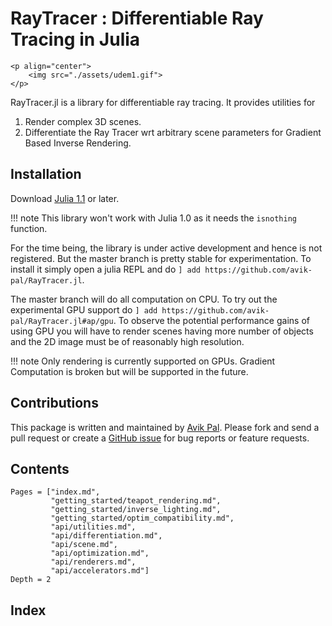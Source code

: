 # RayTracer : Differentiable Ray Tracing in Julia

```@raw html
<p align="center">
    <img src="./assets/udem1.gif">
</p>
```

RayTracer.jl is a library for differentiable ray tracing. It provides utilities for

1. Render complex 3D scenes.
2. Differentiate the Ray Tracer wrt arbitrary scene parameters for Gradient Based
   Inverse Rendering.
                                                                      
## Installation

Download [Julia 1.1](https://julialang.org/) or later. 

!!! note
    This library won't work with Julia 1.0 as it needs the `isnothing` function.

For the time being, the library is under active development and hence is not registered. But the
master branch is pretty stable for experimentation. To install it simply open a julia REPL and 
do `] add https://github.com/avik-pal/RayTracer.jl`.

The master branch will do all computation on CPU. To try out the experimental GPU support do
`] add https://github.com/avik-pal/RayTracer.jl#ap/gpu`. To observe the potential performance
gains of using GPU you will have to render scenes having more number of objects and the 2D
image must be of reasonably high resolution.

!!! note
    Only rendering is currently supported on GPUs. Gradient Computation is broken but
    will be supported in the future.

## Contributions

This package is written and maintained by [Avik Pal](https://avik-pal.github.io). Please fork and
send a pull request or create a [GitHub issue](https://github.com/avik-pal/RayTracer.jl/issues) for
bug reports or feature requests.

## Contents

```@contents
Pages = ["index.md",
         "getting_started/teapot_rendering.md",
         "getting_started/inverse_lighting.md",
         "getting_started/optim_compatibility.md",
         "api/utilities.md",
         "api/differentiation.md",
         "api/scene.md",
         "api/optimization.md",
         "api/renderers.md",
         "api/accelerators.md"]
Depth = 2
```

## Index

```@index
```
